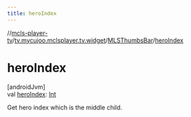 ```yaml
---
title: heroIndex
---
```

//[mcls-player-tv](../../../index.html)/[tv.mycujoo.mclsplayer.tv.widget](../index.html)/[MLSThumbsBar](index.html)/[heroIndex](hero-index.html)



# heroIndex



[androidJvm]\
val [heroIndex](hero-index.html): [Int](https://kotlinlang.org/api/latest/jvm/stdlib/kotlin/-int/index.html)



Get hero index which is the middle child.




